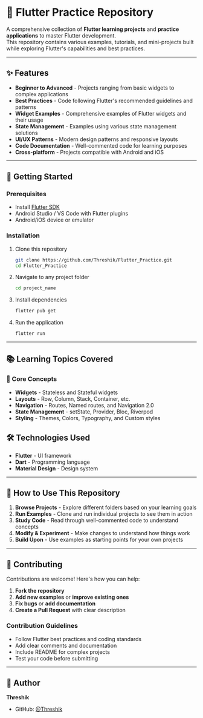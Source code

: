# 📱 Flutter Practice Repository

A comprehensive collection of **Flutter learning projects** and **practice applications** to master Flutter development.  
This repository contains various examples, tutorials, and mini-projects built while exploring Flutter's capabilities and best practices.

---

## ✨ Features

- **Beginner to Advanced** - Projects ranging from basic widgets to complex applications
- **Best Practices** - Code following Flutter's recommended guidelines and patterns
- **Widget Examples** - Comprehensive examples of Flutter widgets and their usage
- **State Management** - Examples using various state management solutions
- **UI/UX Patterns** - Modern design patterns and responsive layouts
- **Code Documentation** - Well-commented code for learning purposes
- **Cross-platform** - Projects compatible with Android and iOS

---


## 🚀 Getting Started

### Prerequisites
- Install [Flutter SDK](https://flutter.dev/docs/get-started/install)
- Android Studio / VS Code with Flutter plugins
- Android/iOS device or emulator

### Installation

1. Clone this repository  
   ```bash
   git clone https://github.com/Threshik/Flutter_Practice.git
   cd Flutter_Practice
   ```

2. Navigate to any project folder
   ```bash
   cd project_name
   ```

3. Install dependencies
   ```bash
   flutter pub get
   ```

4. Run the application
   ```bash
   flutter run
   ```

---

## 📚 Learning Topics Covered

### 🎯 Core Concepts
- **Widgets** - Stateless and Stateful widgets
- **Layouts** - Row, Column, Stack, Container, etc.
- **Navigation** - Routes, Named routes, and Navigation 2.0
- **State Management** - setState, Provider, Bloc, Riverpod
- **Styling** - Themes, Colors, Typography, and Custom styles

## 🛠️ Technologies Used

- **Flutter** - UI framework
- **Dart** - Programming language
- **Material Design** - Design system

---

## 📖 How to Use This Repository

1. **Browse Projects** - Explore different folders based on your learning goals
2. **Run Examples** - Clone and run individual projects to see them in action
3. **Study Code** - Read through well-commented code to understand concepts
4. **Modify & Experiment** - Make changes to understand how things work
5. **Build Upon** - Use examples as starting points for your own projects

---



## 🤝 Contributing

Contributions are welcome! Here's how you can help:

1. **Fork the repository**
2. **Add new examples** or **improve existing ones**
3. **Fix bugs** or **add documentation**
4. **Create a Pull Request** with clear description

### Contribution Guidelines
- Follow Flutter best practices and coding standards
- Add clear comments and documentation
- Include README for complex projects
- Test your code before submitting

---

## 👤 Author

**Threshik**  
- GitHub: [@Threshik](https://github.com/Threshik)
